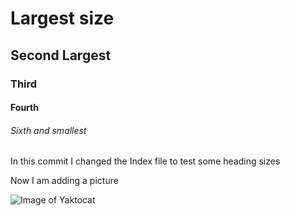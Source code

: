 # Largest size

## Second Largest

### Third

#### Fourth 

###### Sixth and smallest 


In this commit I changed the Index file to test some heading sizes 



Now I am adding a picture 

![Image of Yaktocat](https://octodex.github.com/images/yaktocat.png)
